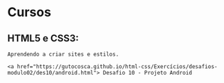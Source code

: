 # Cursos

 <h2>HTML5 e CSS3:</h2>
 
    Aprendendo a criar sites e estilos.
     
    <a href="https://gutocosca.github.io/html-css/Exercícios/desafios-modulo02/des10/android.html"> Desafio 10 - Projeto Android

